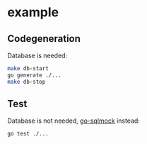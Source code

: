 example
======


Codegeneration
------------

Database is needed:

```sh
make db-start
go generate ./...
make db-stop
```


Test
---------------

Database is not needed, [go-sqlmock](https://github.com/DATA-DOG/go-sqlmock) instead:

```sh
go test ./...
```


